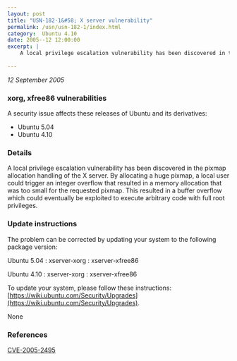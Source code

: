 ```yaml
---
layout: post
title: "USN-182-1&#58; X server vulnerability"
permalink: /usn/usn-182-1/index.html
category:  Ubuntu 4.10
date: 2005--12 12:00:00
excerpt: |
    A local privilege escalation vulnerability has been discovered in the pixmap allocation handling of the X server. By allocating a huge pixmap, a local user could trigger an integer overflow that resulted in a memory allocation that was too small for the requested pixmap. This resulted in a buffer overflow which could eventually be exploited to execute arbitrary code with full root privileges.
    
--- 
```

 
 

*12 September 2005*

### xorg, xfree86 vulnerabilities

A security issue affects these releases of Ubuntu and its derivatives:

* Ubuntu 5.04
* Ubuntu 4.10

### Details

A local privilege escalation vulnerability has been discovered in the pixmap allocation handling of the X server. By allocating a huge pixmap, a local user could trigger an integer overflow that resulted in a memory allocation that was too small for the requested pixmap. This resulted in a buffer overflow which could eventually be exploited to execute arbitrary code with full root privileges.

### Update instructions

The problem can be corrected by updating your system to the following package version:

Ubuntu 5.04
 : xserver-xorg 
 : xserver-xfree86 

Ubuntu 4.10
 : xserver-xorg 
 : xserver-xfree86 

To update your system, please follow these instructions: [https://wiki.ubuntu.com/Security/Upgrades](https://wiki.ubuntu.com/Security/Upgrades).

None

### References

 
 [CVE-2005-2495](http://people.ubuntu.com/~ubuntu-security/cve/CVE-2005-2495)
 

